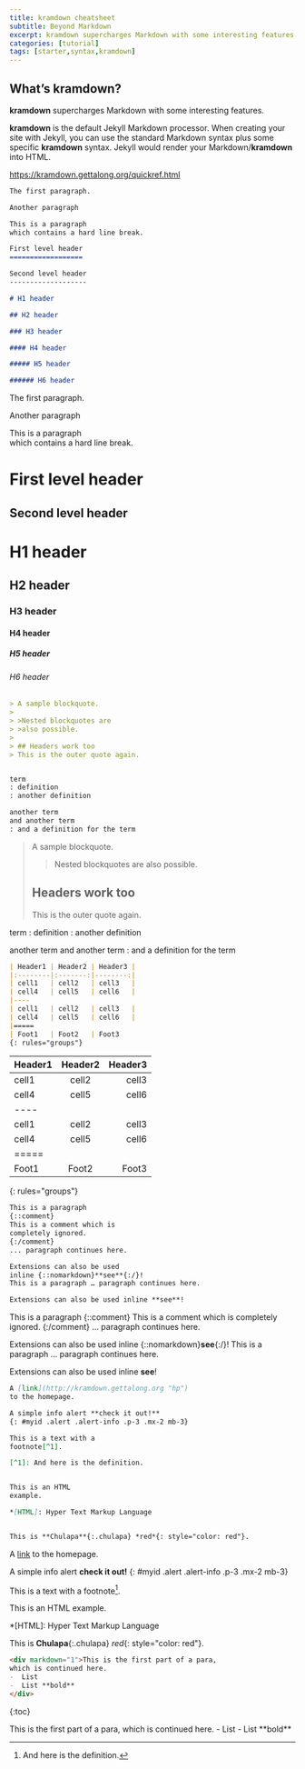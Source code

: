 ```yaml
---
title: kramdown cheatsheet
subtitle: Beyond Markdown
excerpt: kramdown supercharges Markdown with some interesting features.
categories: [tutorial]
tags: [starter,syntax,kramdown]
---
```


## What’s kramdown?

**kramdown** supercharges Markdown with some interesting features.

**kramdown** is the default Jekyll Markdown processor. When creating your site with Jekyll, you can use the standard Markdown syntax plus some specific **kramdown** syntax. Jekyll would render your Markdown/**kramdown** into HTML.

<https://kramdown.gettalong.org/quickref.html>

```markdown
The first paragraph.

Another paragraph

This is a paragraph  
which contains a hard line break.

First level header
==================

Second level header
-------------------

# H1 header

## H2 header

### H3 header

#### H4 header

##### H5 header

###### H6 header

```

The first paragraph.

Another paragraph

This is a paragraph  
which contains a hard line break.

First level header
==================

Second level header
-------------------

# H1 header

## H2 header

### H3 header

#### H4 header

##### H5 header

###### H6 header



```markdown
> A sample blockquote.
>
> >Nested blockquotes are
> >also possible.
>
> ## Headers work too
> This is the outer quote again.


term
: definition
: another definition

another term
and another term
: and a definition for the term
```
> A sample blockquote.
>
> >Nested blockquotes are
> >also possible.
>
> ## Headers work too
> This is the outer quote again.


term
: definition
: another definition

another term
and another term
: and a definition for the term


```markdown
| Header1 | Header2 | Header3 |
|:--------|:-------:|--------:|
| cell1   | cell2   | cell3   |
| cell4   | cell5   | cell6   |
|----
| cell1   | cell2   | cell3   |
| cell4   | cell5   | cell6   |
|=====
| Foot1   | Foot2   | Foot3
{: rules="groups"}

```

| Header1 | Header2 | Header3 |
|:--------|:-------:|--------:|
| cell1   | cell2   | cell3   |
| cell4   | cell5   | cell6   |
|----
| cell1   | cell2   | cell3   |
| cell4   | cell5   | cell6   |
|=====
| Foot1   | Foot2   | Foot3
{: rules="groups"}


```markdown
This is a paragraph
{::comment}
This is a comment which is
completely ignored.
{:/comment}
... paragraph continues here.

Extensions can also be used
inline {::nomarkdown}**see**{:/}!
This is a paragraph … paragraph continues here.

Extensions can also be used inline **see**!
```

This is a paragraph
{::comment}
This is a comment which is
completely ignored.
{:/comment}
... paragraph continues here.

Extensions can also be used
inline {::nomarkdown}**see**{:/}!
This is a paragraph … paragraph continues here.

Extensions can also be used inline **see**!


```markdown
A [link](http://kramdown.gettalong.org "hp")
to the homepage.

A simple info alert **check it out!**
{: #myid .alert .alert-info .p-3 .mx-2 mb-3}

This is a text with a
footnote[^1].

[^1]: And here is the definition.


This is an HTML
example.

*[HTML]: Hyper Text Markup Language


This is **Chulapa**{:.chulapa} *red*{: style="color: red"}.
```

A [link](http://kramdown.gettalong.org "hp")
to the homepage.

A simple info alert **check it out!**
{: #myid .alert .alert-info .p-3 .mx-2 mb-3}

This is a text with a
footnote[^1].

[^1]: And here is the definition.


This is an HTML
example.

*[HTML]: Hyper Text Markup Language

This is **Chulapa**{:.chulapa} *red*{: style="color: red"}.

```markdown
<div markdown="1">This is the first part of a para,
which is continued here.
-  List
-  List **bold**
</div>

```

{:toc}

<div markdown="1">This is the first part of a para,
which is continued here.
-  List
-  List **bold**
</div>